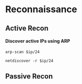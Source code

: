 # Reconnaissance

## Active Recon

#### Discover active IPs using ARP

```
arp-scan $ip/24
```

```
netdiscover -r $ip/24
```

## Passive Recon
